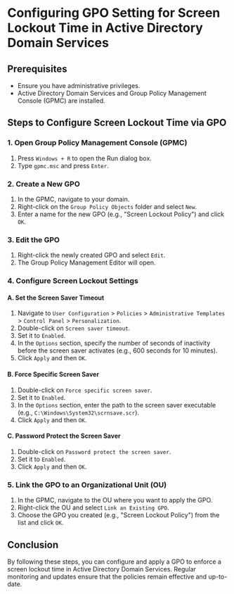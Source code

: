 # Configuring GPO Setting for Screen Lockout Time in Active Directory Domain Services

## Prerequisites
- Ensure you have administrative privileges.
- Active Directory Domain Services and Group Policy Management Console (GPMC) are installed.

## Steps to Configure Screen Lockout Time via GPO

### 1. Open Group Policy Management Console (GPMC)
1. Press `Windows + R` to open the Run dialog box.
2. Type `gpmc.msc` and press `Enter`.

### 2. Create a New GPO
1. In the GPMC, navigate to your domain.
2. Right-click on the `Group Policy Objects` folder and select `New`.
3. Enter a name for the new GPO (e.g., "Screen Lockout Policy") and click `OK`.

### 3. Edit the GPO
1. Right-click the newly created GPO and select `Edit`.
2. The Group Policy Management Editor will open.

### 4. Configure Screen Lockout Settings

#### A. Set the Screen Saver Timeout
1. Navigate to `User Configuration` > `Policies` > `Administrative Templates` > `Control Panel` > `Personalization`.
2. Double-click on `Screen saver timeout`.
3. Set it to `Enabled`.
4. In the `Options` section, specify the number of seconds of inactivity before the screen saver activates (e.g., 600 seconds for 10 minutes).
5. Click `Apply` and then `OK`.

#### B. Force Specific Screen Saver
1. Double-click on `Force specific screen saver`.
2. Set it to `Enabled`.
3. In the `Options` section, enter the path to the screen saver executable (e.g., `C:\Windows\System32\scrnsave.scr`).
4. Click `Apply` and then `OK`.

#### C. Password Protect the Screen Saver
1. Double-click on `Password protect the screen saver`.
2. Set it to `Enabled`.
3. Click `Apply` and then `OK`.

### 5. Link the GPO to an Organizational Unit (OU)
1. In the GPMC, navigate to the OU where you want to apply the GPO.
2. Right-click the OU and select `Link an Existing GPO`.
3. Choose the GPO you created (e.g., "Screen Lockout Policy") from the list and click `OK`.


## Conclusion
By following these steps, you can configure and apply a GPO to enforce a screen lockout time in Active Directory Domain Services. Regular monitoring and updates ensure that the policies remain effective and up-to-date.
